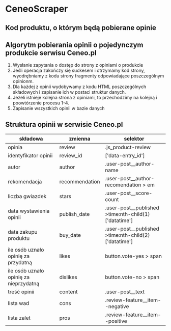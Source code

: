 # CeneoScraper

## Kod produktu, o którym będą pobierane opinie 

## Algorytm pobierania opinii o pojedynczym produkcie  serwisu Ceneo.pl

 1. Wysłanie zapytania o dostęp do strony z opiniami o produkcie
 2. Jeśli operacja zakończy się suckesem i otrzymamy kod strony, wyodrębniamy z kodu strony fragmenty odpowiadające poszczególnym opinionm.
 3. Dla każdej z opinii wydobywamy z kodu HTML poszczególnych składowych i zapisanie ich w postaci struktur danych.
 4. Jeżeli istnieje kolejna strona z opiniami, to przechodzimy na kolejną i poowtórzenie procesu 1-4.
 5. Zapisanie wszystkich opinii w bazie danych

 ## Struktura opinii w serwisie Ceneo.pl
  |składowa|zmienna|selektor|
  |--------|-------|--------|
  |opinia|review|.js_product-review|
  |identyfikator opinii|review_id|['data-entry_id']|
  |autor|author|.user-post__author-name|
  |rekomendacja|recommendation|.user-post__author-recomendation > em|
  |liczba gwiazdek|stars|.user-post__score-count|
  |data wystawienia opinii|publish_date|.user-post__published >time:nth-child(1)['datatime']|
  |data zakupu produktu|buy_date|.user-post__published >time:nth-child(2)['datatime']|
  |ile osób uznało opinię za przydatną|likes|button.vote-yes > span|
  |ile osób uznało opinię za nieprzydatną|dislikes|button.vote-no > span|
  |treść opinii|content|.user-post__text|
  |lista wad|cons|.review-feature__item--negative|
  |lista zalet|pros|.review-feature__item--positive|
  
 